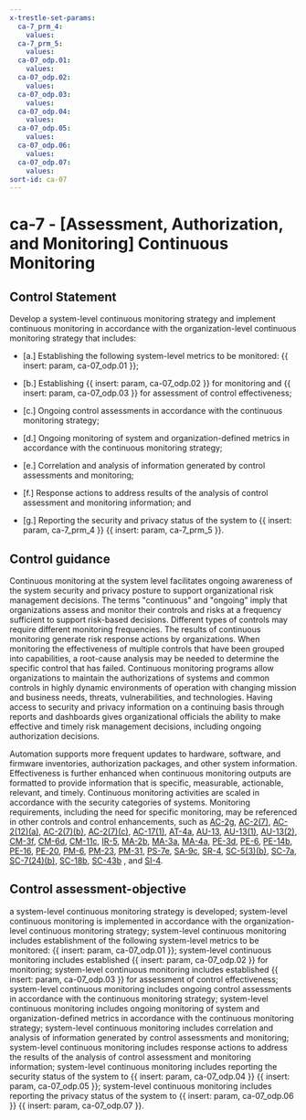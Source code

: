 ```yaml
---
x-trestle-set-params:
  ca-7_prm_4:
    values:
  ca-7_prm_5:
    values:
  ca-07_odp.01:
    values:
  ca-07_odp.02:
    values:
  ca-07_odp.03:
    values:
  ca-07_odp.04:
    values:
  ca-07_odp.05:
    values:
  ca-07_odp.06:
    values:
  ca-07_odp.07:
    values:
sort-id: ca-07
---
```


# ca-7 - \[Assessment, Authorization, and Monitoring\] Continuous Monitoring

## Control Statement

Develop a system-level continuous monitoring strategy and implement continuous monitoring in accordance with the organization-level continuous monitoring strategy that includes:

- \[a.\] Establishing the following system-level metrics to be monitored: {{ insert: param, ca-07_odp.01 }};

- \[b.\] Establishing {{ insert: param, ca-07_odp.02 }} for monitoring and {{ insert: param, ca-07_odp.03 }} for assessment of control effectiveness;

- \[c.\] Ongoing control assessments in accordance with the continuous monitoring strategy;

- \[d.\] Ongoing monitoring of system and organization-defined metrics in accordance with the continuous monitoring strategy;

- \[e.\] Correlation and analysis of information generated by control assessments and monitoring;

- \[f.\] Response actions to address results of the analysis of control assessment and monitoring information; and

- \[g.\] Reporting the security and privacy status of the system to {{ insert: param, ca-7_prm_4 }} {{ insert: param, ca-7_prm_5 }}.

## Control guidance

Continuous monitoring at the system level facilitates ongoing awareness of the system security and privacy posture to support organizational risk management decisions. The terms "continuous" and "ongoing" imply that organizations assess and monitor their controls and risks at a frequency sufficient to support risk-based decisions. Different types of controls may require different monitoring frequencies. The results of continuous monitoring generate risk response actions by organizations. When monitoring the effectiveness of multiple controls that have been grouped into capabilities, a root-cause analysis may be needed to determine the specific control that has failed. Continuous monitoring programs allow organizations to maintain the authorizations of systems and common controls in highly dynamic environments of operation with changing mission and business needs, threats, vulnerabilities, and technologies. Having access to security and privacy information on a continuing basis through reports and dashboards gives organizational officials the ability to make effective and timely risk management decisions, including ongoing authorization decisions.

Automation supports more frequent updates to hardware, software, and firmware inventories, authorization packages, and other system information. Effectiveness is further enhanced when continuous monitoring outputs are formatted to provide information that is specific, measurable, actionable, relevant, and timely. Continuous monitoring activities are scaled in accordance with the security categories of systems. Monitoring requirements, including the need for specific monitoring, may be referenced in other controls and control enhancements, such as [AC-2g](#ac-2_smt.g), [AC-2(7)](#ac-2.7), [AC-2(12)(a)](#ac-2.12_smt.a), [AC-2(7)(b)](#ac-2.7_smt.b), [AC-2(7)(c)](#ac-2.7_smt.c), [AC-17(1)](#ac-17.1), [AT-4a](#at-4_smt.a), [AU-13](#au-13), [AU-13(1)](#au-13.1), [AU-13(2)](#au-13.2), [CM-3f](#cm-3_smt.f), [CM-6d](#cm-6_smt.d), [CM-11c](#cm-11_smt.c), [IR-5](#ir-5), [MA-2b](#ma-2_smt.b), [MA-3a](#ma-3_smt.a), [MA-4a](#ma-4_smt.a), [PE-3d](#pe-3_smt.d), [PE-6](#pe-6), [PE-14b](#pe-14_smt.b), [PE-16](#pe-16), [PE-20](#pe-20), [PM-6](#pm-6), [PM-23](#pm-23), [PM-31](#pm-31), [PS-7e](#ps-7_smt.e), [SA-9c](#sa-9_smt.c), [SR-4](#sr-4), [SC-5(3)(b)](#sc-5.3_smt.b), [SC-7a](#sc-7_smt.a), [SC-7(24)(b)](#sc-7.24_smt.b), [SC-18b](#sc-18_smt.b), [SC-43b](#sc-43_smt.b) , and [SI-4](#si-4).

## Control assessment-objective

a system-level continuous monitoring strategy is developed;
system-level continuous monitoring is implemented in accordance with the organization-level continuous monitoring strategy;
system-level continuous monitoring includes establishment of the following system-level metrics to be monitored: {{ insert: param, ca-07_odp.01 }};
system-level continuous monitoring includes established {{ insert: param, ca-07_odp.02 }} for monitoring;
system-level continuous monitoring includes established {{ insert: param, ca-07_odp.03 }} for assessment of control effectiveness;
system-level continuous monitoring includes ongoing control assessments in accordance with the continuous monitoring strategy;
system-level continuous monitoring includes ongoing monitoring of system and organization-defined metrics in accordance with the continuous monitoring strategy;
system-level continuous monitoring includes correlation and analysis of information generated by control assessments and monitoring;
system-level continuous monitoring includes response actions to address the results of the analysis of control assessment and monitoring information;
system-level continuous monitoring includes reporting the security status of the system to {{ insert: param, ca-07_odp.04 }} {{ insert: param, ca-07_odp.05 }};
system-level continuous monitoring includes reporting the privacy status of the system to {{ insert: param, ca-07_odp.06 }} {{ insert: param, ca-07_odp.07 }}.
